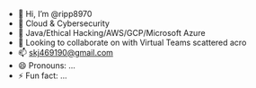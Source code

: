 - 👋 Hi, I’m @ripp8970
- 👀 Cloud & Cybersecurity
- 🌱 Java/Ethical Hacking/AWS/GCP/Microsoft Azure
- 💞️ Looking to collaborate on with Virtual Teams scattered acro
- 📫 skj469190@gmail.com
- 😄 Pronouns: ...
- ⚡ Fun fact: ...

<!---
ripp8970/ripp8970 is a ✨ special ✨ repository because its `README.md` (this file) appears on your GitHub profile.
You can click the Preview link to take a look at your changes.
--->
